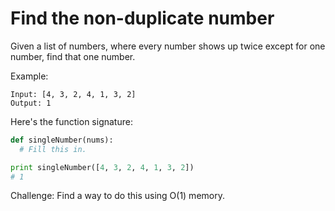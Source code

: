 # Find the non-duplicate number

Given a list of numbers, where every number shows up twice except for one number, find that one number.

Example:

```
Input: [4, 3, 2, 4, 1, 3, 2]
Output: 1
```

Here's the function signature:

```python
def singleNumber(nums):
  # Fill this in.

print singleNumber([4, 3, 2, 4, 1, 3, 2])
# 1
```

Challenge: Find a way to do this using O(1) memory.

